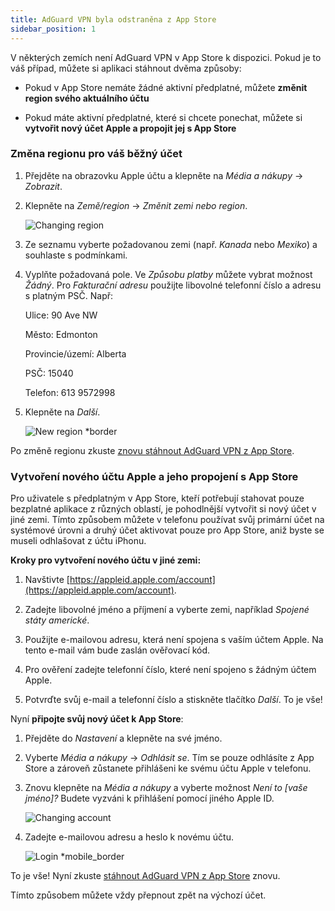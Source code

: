 ```yaml
---
title: AdGuard VPN byla odstraněna z App Store
sidebar_position: 1
---
```


V některých zemích není AdGuard VPN v App Store k dispozici. Pokud je to váš případ, můžete si aplikaci stáhnout dvěma způsoby:

- Pokud v App Store nemáte žádné aktivní předplatné, můžete **změnit region svého aktuálního účtu**

- Pokud máte aktivní předplatné, které si chcete ponechat, můžete si **vytvořit nový účet Apple a propojit jej s App Store**

### Změna regionu pro váš běžný účet

1. Přejděte na obrazovku Apple účtu a klepněte na _Média a nákupy_ → _Zobrazit_.

2. Klepněte na _Země/region_ → _Změnit zemi nebo region_.

   ![Changing region](https://cdn.adtidy.org/content/kb/vpn/ios/app_store/changing_country.png)

3. Ze seznamu vyberte požadovanou zemi (např. _Kanada_ nebo _Mexiko_) a souhlaste s podmínkami.

4. Vyplňte požadovaná pole. Ve _Způsobu platby_ můžete vybrat možnost _Žádný_. Pro _Fakturační adresu_ použijte libovolné telefonní číslo a adresu s platným PSČ. Např:

   Ulice: 90 Ave NW

   Město: Edmonton

   Provincie/území: Alberta

   PSČ: 15040

   Telefon: 613 9572998

5. Klepněte na _Další_.

   ![New region \*border](https://cdn.adguard-vpn.com/content/kb/vpn/ios/app_store/canada_en.png)

Po změně regionu zkuste [znovu stáhnout AdGuard VPN z App Store](https://apps.apple.com/us/app/adguard-vpn-unlimited-fast/id1525373602).

### Vytvoření nového účtu Apple a jeho propojení s App Store

Pro uživatele s předplatným v App Store, kteří potřebují stahovat pouze bezplatné aplikace z různých oblastí, je pohodlnější vytvořit si nový účet v jiné zemi. Tímto způsobem můžete v telefonu používat svůj primární účet na systémové úrovni a druhý účet aktivovat pouze pro App Store, aniž byste se museli odhlašovat z účtu iPhonu.

**Kroky pro vytvoření nového účtu v jiné zemi:**

1. Navštivte [https://appleid.apple.com/account](https://appleid.apple.com/account).

2. Zadejte libovolné jméno a příjmení a vyberte zemi, například _Spojené státy americké_.

3. Použijte e-mailovou adresu, která není spojena s vaším účtem Apple. Na tento e-mail vám bude zaslán ověřovací kód.

4. Pro ověření zadejte telefonní číslo, které není spojeno s žádným účtem Apple.

5. Potvrďte svůj e-mail a telefonní číslo a stiskněte tlačítko _Další_. To je vše!

Nyní **připojte svůj nový účet k App Store**:

1. Přejděte do _Nastavení_ a klepněte na své jméno.

2. Vyberte _Média a nákupy_ → _Odhlásit se_. Tím se pouze odhlásíte z App Store a zároveň zůstanete přihlášeni ke svému účtu Apple v telefonu.

3. Znovu klepněte na _Média a nákupy_ a vyberte možnost _Není to [vaše jméno]?_ Budete vyzváni k přihlášení pomocí jiného Apple ID.

   ![Changing account](https://cdn.adtidy.org/content/kb/vpn/ios/app_store/log_out.png)

4. Zadejte e-mailovou adresu a heslo k novému účtu.

   ![Login \*mobile_border](https://cdn.adguard-vpn.com/content/kb/vpn/ios/app_store/apple_id.png)

To je vše! Nyní zkuste [stáhnout AdGuard VPN z App Store](https://apps.apple.com/us/app/adguard-vpn-unlimited-fast/id1525373602) znovu.

Tímto způsobem můžete vždy přepnout zpět na výchozí účet.
